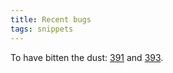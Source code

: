 ```yaml
---
title: Recent bugs
tags: snippets
---
```


To have bitten the dust: [391](http://www.wincent.com/a/support/bugs/show_bug.cgi?id=391) and [393](http://www.wincent.com/a/support/bugs/show_bug.cgi?id=393).
